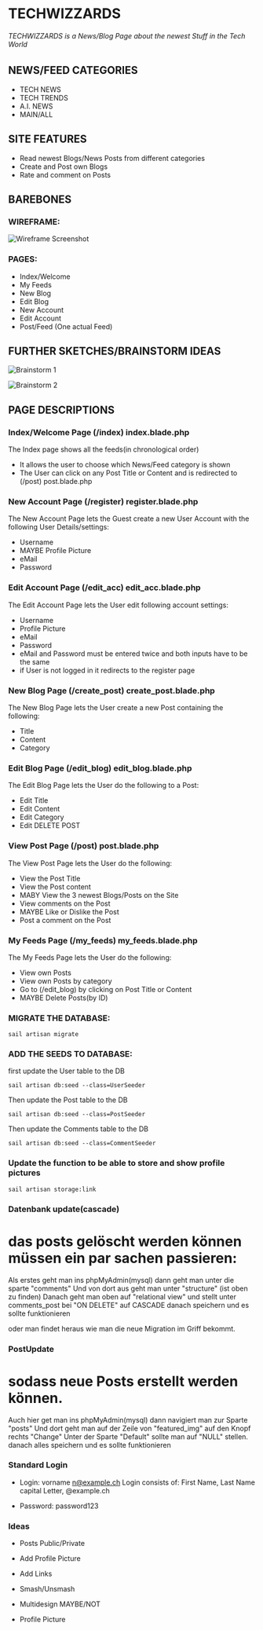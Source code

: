 
# TECHWIZZARDS


###### TECHWIZZARDS is a News/Blog Page about the newest Stuff in the Tech World



## NEWS/FEED CATEGORIES


-	TECH NEWS
-	TECH TRENDS
-	A.I. NEWS
-   MAIN/ALL



## SITE FEATURES


-	Read newest Blogs/News Posts from different categories
-	Create and Post own Blogs
-	Rate and comment on Posts



## BAREBONES


### WIREFRAME:


![Wireframe Screenshot](./workspace_pictures/IMG_0412.jpg)


### PAGES:

-	Index/Welcome
-	My Feeds
-	New Blog
-	Edit Blog
-	New Account
-	Edit Account
-	Post/Feed (One actual Feed)




## FURTHER SKETCHES/BRAINSTORM IDEAS


![Brainstorm 1](./workspace_pictures/IMG_0411.jpg)


![Brainstorm 2](./workspace_pictures/IMG_0414.jpg)


## PAGE DESCRIPTIONS



###   Index/Welcome Page (/index) index.blade.php

The Index page shows all the feeds(in chronological order)

-   It allows the user to choose which News/Feed category is shown
-   The User can click on any Post Title or Content and is redirected to (/post) post.blade.php


###   New Account Page (/register) register.blade.php

The New Account Page lets the Guest create a new User Account with the following User Details/settings:

-   Username
-   MAYBE Profile Picture
-   eMail
-   Password


###   Edit Account Page (/edit_acc) edit_acc.blade.php

The Edit Account Page lets the User edit following account settings:

-   Username
-   Profile Picture
-   eMail
-   Password
-   eMail and Password must be entered twice and both inputs have to be the same
-   if User is not logged in it redirects to the register page


###   New Blog Page (/create_post) create_post.blade.php

The New Blog Page lets the User create a new Post containing the following:

-   Title
-   Content
-   Category


###   Edit Blog Page (/edit_blog) edit_blog.blade.php

The Edit Blog Page lets the User do the following to a Post:

-   Edit Title
-   Edit Content
-   Edit Category
-   Edit DELETE POST


###   View Post Page (/post) post.blade.php

The View Post Page lets the User do the following:

-   View the Post Title
-   View the Post content
-   MABY View the 3 newest Blogs/Posts on the Site
-   View comments on the Post
-   MAYBE Like or Dislike the Post
-   Post a comment on the Post


### My Feeds Page (/my_feeds) my_feeds.blade.php

The My Feeds Page lets the User do the following:

-   View own Posts
-   View own Posts by category
-   Go to (/edit_blog) by clicking on Post Title or Content
-   MAYBE Delete Posts(by ID)




### MIGRATE THE DATABASE:

    sail artisan migrate

### ADD THE SEEDS TO DATABASE:

first update the User table to the DB 

    sail artisan db:seed --class=UserSeeder
    
Then update the Post table to the DB

    sail artisan db:seed --class=PostSeeder

Then update the Comments table to the DB

    sail artisan db:seed --class=CommentSeeder
### Update the function to be able to store and show profile pictures

    sail artisan storage:link

### Datenbank update(cascade)
# das posts gelöscht werden können müssen ein par sachen passieren:
Als erstes geht man ins phpMyAdmin(mysql)
dann geht man unter die sparte "comments"
Und von dort aus geht man unter "structure" (ist oben zu finden)
Danach geht man oben auf "relational view"
und stellt unter comments_post bei "ON DELETE" auf CASCADE
danach speichern und es sollte funktionieren

oder man findet heraus wie man die neue Migration im Griff bekommt.


### PostUpdate
# sodass neue Posts erstellt werden können.
Auch hier get man ins phpMyAdmin(mysql)
dann navigiert man zur Sparte "posts"
Und dort geht man auf der Zeile von "featured_img" auf den Knopf rechts "Change"
Unter der Sparte "Default" sollte man auf "NULL" stellen.
danach alles speichern und es sollte funktionieren

### Standard Login

-   Login:  vorname n@example.ch
    Login consists of: First Name, Last Name capital Letter, @example.ch

-   Password:   password123


### Ideas

-   Posts Public/Private
-   Add Profile Picture
-   Add Links

-   Smash/Unsmash
-   Multidesign MAYBE/NOT
-   Profile Picture

